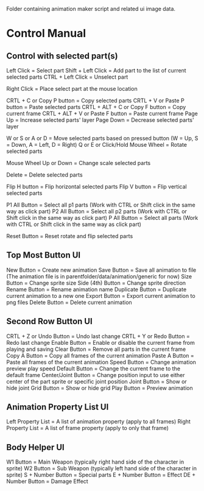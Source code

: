 Folder containing animation maker script and related ui image data.

# Control Manual 

## Control with selected part(s)

Left Click = Select part
Shift + Left Click = Add part to the list of current selected parts
CTRL + Left Click = Unselect part

Right Click = Place select part at the mouse location

CRTL + C or Copy P button = Copy selected parts
CRTL + V or Paste P button = Paste selected parts
CRTL + ALT + C or Copy F button = Copy current frame
CRTL + ALT + V or Paste F button = Paste current frame
Page Up = Increase selected parts' layer
Page Down = Decrease selected parts' layer

W or S or A or D = Move selected parts based on pressed button (W = Up, S = Down, A = Left, D = Right)
Q or E or Click/Hold Mouse Wheel = Rotate selected parts

Mouse Wheel Up or Down = Change scale selected parts

Delete = Delete selected parts

Flip H button = Flip horizontal selected parts
Flip V button = Flip vertical selected parts

P1 All Button = Select all p1 parts (Work with CTRL or Shift click in the same way as click part)
P2 All Button = Select all p2 parts (Work with CTRL or Shift click in the same way as click part)
P All Button = Select all parts (Work with CTRL or Shift click in the same way as click part)

Reset Button = Reset rotate and flip selected parts

## Top Most Button UI

New Button = Create new animation
Save Button = Save all animation to file (The animation file is in parentfolder/data/animation/generic for now)
Size Button = Change sprite size
Side (4th) Button = Change sprite direction 
Rename Button = Rename animation name
Duplicate Button = Duplicate current animation to a new one
Export Button = Export current animation to png files
Delete Button = Delete current animation

## Second Row Button UI
CRTL + Z or Undo Button = Undo last change
CRTL + Y or Redo Button = Redo last change
Enable Button = Enable or disable the current frame from playing and saving
Clear Button = Remove all parts in the current frame
Copy A Button = Copy all frames of the current animation
Paste A Button = Paste all frames of the current animation
Speed Button = Change animation preview play speed
Default Button = Change the current frame to the default frame
Center/Joint Button = Change position input to use either center of the part sprite or specific joint position
Joint Button = Show or hide joint 
Grid Button = Show or hide grid
Play Button = Preview animation

## Animation Property List UI
Left Property List = A list of animation property (apply to all frames)
Right Property List = A list of frame property (apply to only that frame)

## Body Helper UI
W1 Button = Main Weapon (typically right hand side of the character in sprite)
W2 Button = Sub Weapon (typically left hand side of the character in sprite)
S + Number Button = Special parts
E + Number Button = Effect
DE + Number Button = Damage Effect

